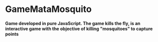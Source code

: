 <h1> GameMataMosquito </h1>

<h4> Game developed in pure JavaScript. The game kills the fly, is an interactive game with the objective of killing "mosquitoes" to capture points </h4>
